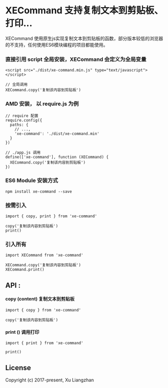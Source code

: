 # XECommand 支持复制文本到剪贴板、打印...

XECommand 使用原生js实现复制文本到剪贴板的函数，部分版本较低的浏览器的不支持，任何使用ES6模块编程的项目都能使用。

### 直接引用 script 全局安装，XECommand 会定义为全局变量
``` shell
<script src="./dist/xe-command.min.js" type="text/javascript"></script>

// 全局调用
XECommand.copy('复制该内容到剪贴板')
```

### AMD 安装， 以 require.js 为例
``` shell
// require 配置
require.config({
  paths: {
    // ...,
    'xe-command': './dist/xe-command.min'
  }
})

// ./app.js 调用
define(['xe-command'], function (XECommand) {
  XECommand.copy('复制该内容到剪贴板')
})
```

### ES6 Module 安装方式
``` shell
npm install xe-command --save
```

### 按需引入
``` shell
import { copy, print } from 'xe-command'

copy('复制该内容到剪贴板')
print()
```

### 引入所有
``` shell
import XECommand from 'xe-command'

XECommand.copy('复制该内容到剪贴板')
XECommand.print()
```

## API :
#### copy (content) 复制文本到剪贴板
```shell
import { copy } from 'xe-command'

copy('复制该内容到剪贴板')
```

#### print () 调用打印
```shell
import { print } from 'xe-command'

print()
```

## License
Copyright (c) 2017-present, Xu Liangzhan